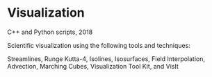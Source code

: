 # Visualization
C++ and Python scripts, 2018

Scientific visualization using the following tools and techniques:

Streamlines,
Runge Kutta-4, 
Isolines,
Isosurfaces,
Field Interpolation,
Advection,
Marching Cubes,
Visualization Tool Kit, and
VisIt
